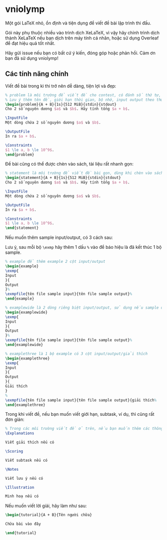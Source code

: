 # vniolymp

Một gói LaTeX nhỏ, ổn định và tiện dụng để viết đề bài lập trình thi đấu. 

Gói này phụ thuộc nhiều vào trình dịch XeLaTeX, vì vậy hãy chỉnh trình dịch thành XeLaTeX nếu bạn dịch trên máy tính cá nhân, hoặc sử dụng Overleaf để đạt hiệu quả tốt nhất.

Hãy gửi issue nếu bạn có bất cứ ý kiến, đóng góp hoặc phản hồi. Cảm ơn bạn đã sử dụng vniolymp!

## Các tính năng chính

Viết đề bài trong kì thi trở nên dễ dàng, tiện lợi và đẹp:

```latex
% problem là môi trường để viết đề cho contest, có đánh số thứ tự, ghi mục lục, etc
% Lưu ý thêm tên đề, giới hạn thời gian, bộ nhớ, input output theo thứ tự như ở đây
\begin{problem}{A + B}{1s}{512 MiB}{stdin}{stdout}
Cho 2 số nguyên dương $a$ và $b$. Hãy tính tổng $a + b$.

\InputFile
Một dòng chứa 2 số nguyên dương $a$ và $b$.

\OutputFile
In ra $a + b$.

\Constraints
$1 \le a, b \le 10^9$.
\end{problem}
```

Đề bài cũng có thể được chèn vào sách, tài liệu rất nhanh gọn:
```latex
% statement là môi trường để viết đề bài gọn, dùng khi chèn vào sách, tài liệu
\begin{statement}{A + B}{1s}{512 MiB}{stdin}{stdout}
Cho 2 số nguyên dương $a$ và $b$. Hãy tính tổng $a + b$.

\InputFile
Một dòng chứa 2 số nguyên dương $a$ và $b$.

\OutputFile
In ra $a + b$.

\Constraints
$1 \le a, b \le 10^9$.
\end{statement}
```

Nếu muốn thêm sample input/output, có 3 cách sau:

Lưu ý, sau mỗi bộ `\exmp` hãy thêm 1 dấu `%` vào để báo hiệu là đã kết thúc 1 bộ sample.

```latex
% example để thêm example 2 cột input/output
\begin{example}
\exmp{
Input
}{
Output
}%
\exmpfile{tên file sample input}{tên file sample output}%
\end{example}

% examplewide là 2 dòng riêng biệt input/output, sử dụng nếu sample dài hoặc to
\begin{examplewide}
\exmp{
Input
}{
Output
}%
\exmpfile{tên file sample input}{tên file sample output}%
\end{examplewide}

% examplethree là 1 bộ example có 3 cột input/output/giải thích
\begin{examplethree}
\exmp{
Input
}{
Output
}{
Giải thích
}
%
\exmpfile{tên file sample input}{tên file sample output}{giải thích%
\end{examplethree}
```

Trong khi viết đề, nếu bạn muốn viết giới hạn, subtask, ví dụ, thì cũng rất đơn giản:

```latex
% Trong các môi trường viết đề ở trên, nếu bạn muốn thêm các thông tin khác cho đề bài, hãy thêm các macro này vào
\Explanations

Viết giải thích nếu có

\Scoring

Viết subtask nếu có

\Notes

Viết lưu ý nếu có

\Illustration

Minh hoạ nếu có
```

Nếu muốn viết lời giải, hãy làm như sau:

```latex
\begin{tutorial}{A + B}{Tên người chữa}

Chữa bài vào đây

\end{tutorial}
```
